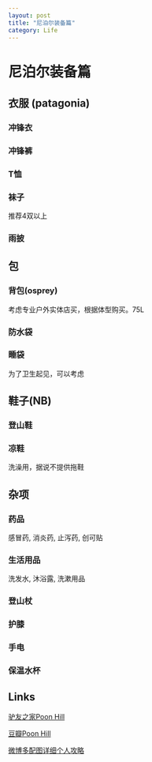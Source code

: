 ```yaml
---
layout: post
title: "尼泊尔装备篇"
category: Life
---
```


# 尼泊尔装备篇

## 衣服 (patagonia)

### 冲锋衣

### 冲锋裤

### T恤

### 袜子
推荐4双以上

### 雨披

## 包

### 背包(osprey)
考虑专业户外实体店买，根据体型购买。75L

### 防水袋

### 睡袋
为了卫生起见，可以考虑

## 鞋子(NB)

### 登山鞋

### 凉鞋
洗澡用，据说不提供拖鞋

## 杂项

### 药品
感冒药, 消炎药, 止泻药, 创可贴

### 生活用品
洗发水, 沐浴露, 洗漱用品

### 登山杖

### 护膝

### 手电

### 保温水杯


## Links
[驴友之家Poon Hill](http://www.hikershome.com/thread-15310-1-1.html)

[豆瓣Poon Hill](https://www.douban.com/group/topic/43453352/)

[微博多配图详细个人攻略](http://weibo.com/p/1001603801422318699644?coo=1&c=spr_qdhz_bd_360dh_weibo_zmt)
